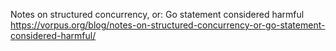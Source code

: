 




Notes on structured concurrency, or: Go statement considered harmful
https://vorpus.org/blog/notes-on-structured-concurrency-or-go-statement-considered-harmful/